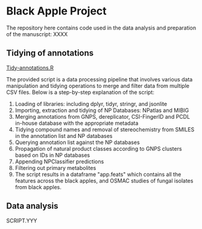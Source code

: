 # Black Apple Project
The repository here contains code used in the data analysis and preparation of the manuscript: XXXX

## Tidying of annotations
[Tidy-annotations.R]([URL](https://github.com/michael-cowled/black-apples/blob/main/Tidy-annotations.R))

The provided script is a data processing pipeline that involves various data manipulation and tidying operations to merge and filter data from multiple CSV files. Below is a step-by-step explanation of the script:

1. Loading of libraries: including dplyr, tidyr, stringr, and jsonlite
2. Importing, extraction and tidying of NP Databases: NPatlas and MIBIG
3. Merging annotations from GNPS, dereplicator, CSI-FingerID and PCDL in-house database with the appropriate metadata
4. Tidying compound names and removal of stereochemistry from SMILES in the annotation list and NP databases
5. Querying annotation list against the NP databases
6. Propagation of natural product classes according to GNPS clusters based on IDs in NP databases
7. Appending NPClassifier predictions
8. Filtering out primary metabolites
9. The script results in a dataframe "app.feats" which contains all the features across the black apples, and OSMAC studies of fungal isolates from black apples.

## Data analysis
SCRIPT.YYY

